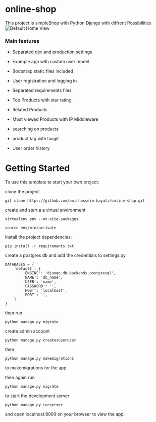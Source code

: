 # online-shop

This project is simpleShop with Python Django with diffrent Possibilities  
![Default Home View](__screenshots/product.png?raw=true "Title")

### Main features

* Separated dev and production settings

* Example app with custom user model

* Bootstrap static files included

* User registration and logging in

* Separated requirements files

* Top Products with star rating

* Related Products 

* Most viewed Products with IP Middleware

* searching on products

* product tag with taagit

* User order history 


# Getting Started
To use this template to start your own project:

clone the project

    git clone https://github.com/amirhossein-bayati/online-shop.git
    
create and start a a virtual environment

    virtualenv env --no-site-packages

    source env/bin/activate

Install the project dependencies:

    pip install -r requirements.txt

create a postgres db and add the credentials to settings.py

    DATABASES = {
        'default': {
            'ENGINE': 'django.db.backends.postgresql',
            'NAME': 'db_name',
            'USER': 'name',
            'PASSWORD': '',
            'HOST': 'localhost',
            'PORT': '',
        }
    }
    
then run

    python manage.py migrate

create admin account

    python manage.py createsuperuser
      
then

    python manage.py makemigrations

to makemigrations for the app

then again run

    python manage.py migrate

to start the development server

    python manage.py runserver

and open localhost:8000 on your browser to view the app.
